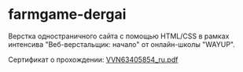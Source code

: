 # farmgame-dergai

Верстка одностраничного сайта с помощью HTML/CSS в рамках интенсива "Веб-верстальщик: начало" от онлайн-школы "WAYUP".

Сертификат о прохождении:
[VVN63405854_ru.pdf](https://github.com/farinena/farmgame-dergai/files/10095935/VVN63405854_ru.pdf)
